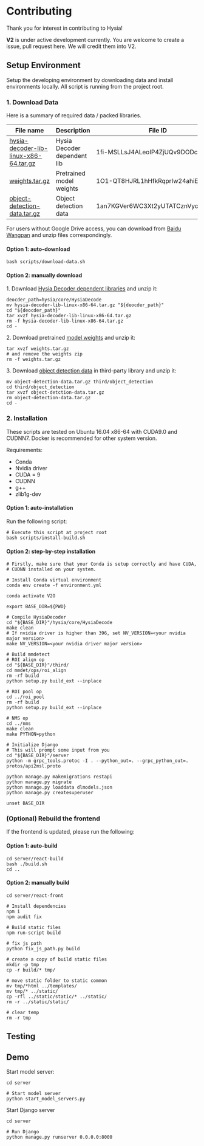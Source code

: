 # Contributing

Thank you for interest in contributing to Hysia!

**V2** is under active development currently. You are welcome to create a issue, pull request here. We will credit them
into V2.

## Setup Environment

Setup the developing environment by downloading data and install environments locally. All script is running from the 
project root.

### 1. Download Data

Here is a summary of required data / packed libraries.

| File name                               | Description                 | File ID                           | Unzipped directory       |
| --------------------------------------- | --------------------------- | --------------------------------- | ------------------------ |
| [hysia-decoder-lib-linux-x86-64.tar.gz] | Hysia Decoder dependent lib | 1fi-MSLLsJ4ALeoIP4ZjUQv9DODc1Ha6O | `hysia/core/HysiaDecode` |
| [weights.tar.gz]                        | Pretrained model weights    | 1O1-QT8HJRL1hHfkRqprIw24ahiEMkfrX | `.`                      |
| [object-detection-data.tar.gz]          | Object detection data       | 1an7KGVer6WC3Xt2yUTATCznVyoSZSlJG | `third/object_detection` |

For users without Google Drive access, you can download from 
[Baidu Wangpan](https://pan.baidu.com/s/12ZsA__TSNPl0riQ6hSciFQ) and unzip files correspondingly.  

#### Option 1: auto-download

```shell script
bash scripts/download-data.sh
```

#### Option 2: manually download

1\. Download [Hysia Decoder dependent libraries](https://drive.google.com/file/d/1O1ewejZbMWj43IxL7NInuJss7fNjYc3R) 
and unzip it:
```shell script
deocder_path=hysia/core/HysiaDecode
mv hysia-decoder-lib-linux-x86-64.tar.gz "${deocder_path}"
cd "${deocder_path}"
tar xvzf hysia-decoder-lib-linux-x86-64.tar.gz
rm -f hysia-decoder-lib-linux-x86-64.tar.gz
cd -
```

2\. Download pretrained 
[model weights](https://drive.google.com/file/d/1O1-QT8HJRL1hHfkRqprIw24ahiEMkfrX/view?usp=sharing)
and unzip it:
```shell script
tar xvzf weights.tar.gz
# and remove the weights zip
rm -f weights.tar.gz
```

3\. Download [object detection data](https://drive.google.com/file/d/1an7KGVer6WC3Xt2yUTATCznVyoSZSlJG/view?usp=sharing)
in third-party library and unzip it:
```shell script
mv object-detection-data.tar.gz third/object_detection
cd third/object_detection
tar xvzf object-detction-data.tar.gz
rm object-detection-data.tar.gz
cd -
```

### 2. Installation

These scripts are tested on Ubuntu 16.04 x86-64 with CUDA9.0 and CUDNN7. Docker is recommended for other system 
version.

Requirements:
  - Conda
  - Nvidia driver
  - CUDA = 9
  - CUDNN
  - g++
  - zlib1g-dev

#### Option 1: auto-installation 

Run the following script:
```shell script
# Execute this script at project root
bash scripts/install-build.sh
```

#### Option 2: step-by-step installation

```shell script
# Firstly, make sure that your Conda is setup correctly and have CUDA,
# CUDNN installed on your system.

# Install Conda virtual environment
conda env create -f environment.yml

conda activate V2O

export BASE_DIR=${PWD}

# Compile HysiaDecoder
cd "${BASE_DIR}"/hysia/core/HysiaDecode
make clean
# If nvidia driver is higher than 396, set NV_VERSION=<your nvidia major version>
make NV_VERSION=<your nvidia driver major version>

# Build mmdetect
# ROI align op
cd "${BASE_DIR}"/third/
cd mmdet/ops/roi_align
rm -rf build
python setup.py build_ext --inplace

# ROI pool op
cd ../roi_pool
rm -rf build
python setup.py build_ext --inplace

# NMS op
cd ../nms
make clean
make PYTHON=python

# Initialize Django
# This will prompt some input from you
cd "${BASE_DIR}"/server
python -m grpc_tools.protoc -I . --python_out=. --grpc_python_out=. protos/api2msl.proto

python manage.py makemigrations restapi
python manage.py migrate
python manage.py loaddata dlmodels.json
python manage.py createsuperuser

unset BASE_DIR
```

### (Optional) Rebuild the frontend

If the frontend is updated, please run the following:  

#### Option 1: auto-build

```shell script
cd server/react-build
bash ./build.sh
cd ..
```

#### Option 2: manually build

```shell script
cd server/react-front

# Install dependencies
npm i
npm audit fix

# Build static files
npm run-script build

# fix js path
python fix_js_path.py build

# create a copy of build static files
mkdir -p tmp
cp -r build/* tmp/

# move static folder to static common
mv tmp/*html ../templates/
mv tmp/* ../static/
cp -rfl ../static/static/* ../static/
rm -r ../static/static/

# clear temp
rm -r tmp
```

## Testing

## Demo

Start model server:
```shell script
cd server

# Start model server
python start_model_servers.py
```

Start Django server
```shell script
cd server

# Run Django
python manage.py runserver 0.0.0.0:8000
```


[hysia-decoder-lib-linux-x86-64.tar.gz]: https://drive.google.com/open?id=1fi-MSLLsJ4ALeoIP4ZjUQv9DODc1Ha6O
[weights.tar.gz]: https://drive.google.com/file/d/1O1-QT8HJRL1hHfkRqprIw24ahiEMkfrX/view?usp=sharing
[object-detection-data.tar.gz]: https://drive.google.com/file/d/1an7KGVer6WC3Xt2yUTATCznVyoSZSlJG/view?usp=sharing
